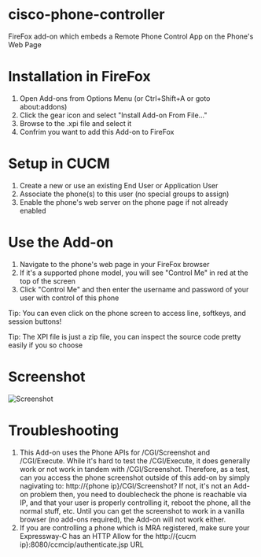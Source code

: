 # cisco-phone-controller
FireFox add-on which embeds a Remote Phone Control App on the Phone's Web Page

# Installation in FireFox
1. Open Add-ons from Options Menu (or Ctrl+Shift+A or goto about:addons)
2. Click the gear icon and select "Install Add-on From File..."
3. Browse to the .xpi file and select it
4. Confrim you want to add this Add-on to FireFox

# Setup in CUCM
1. Create a new or use an existing End User or Application User
2. Associate the phone(s) to this user (no special groups to assign)
3. Enable the phone's web server on the phone page if not already enabled

# Use the Add-on
1. Navigate to the phone's web page in your FireFox browser
2. If it's a supported phone model, you will see "Control Me" in red at the top of the screen
3. Click "Control Me" and then enter the username and password of your user with control of this phone

Tip: You can even click on the phone screen to access line, softkeys, and session buttons!

Tip: The XPI file is just a zip file, you can inspect the source code pretty easily if you so choose

# Screenshot
![Screenshot](https://i.imgur.com/SOCAAE3.png)

# Troubleshooting
1. This Add-on uses the Phone APIs for /CGI/Screenshot and /CGI/Execute.  While it's hard to test the /CGI/Execute, it does generally work or not work in tandem with /CGI/Screenshot.  Therefore, as a test, can you access the phone screenshot outside of this add-on by simply nagivating to: http://{phone ip}/CGI/Screenshot?  If not, it's not an Add-on problem then, you need to doublecheck the phone is reachable via IP, and that your user is properly controlling it, reboot the phone, all the normal stuff, etc.  Until you can get the screenshot to work in a vanilla browser (no add-ons required), the Add-on will not work either.
2. If you are controlling a phone which is MRA registered, make sure your Expressway-C has an HTTP Allow for the http://{cucm ip}:8080/ccmcip/authenticate.jsp URL
